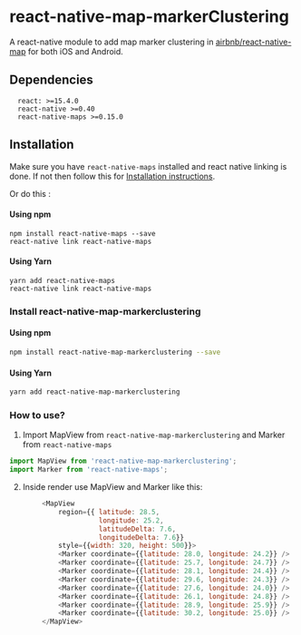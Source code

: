# react-native-map-markerClustering

A react-native module to add map marker clustering in [airbnb/react-native-map](https://github.com/airbnb/react-native-maps) for both iOS and Android.

## Dependencies
```
  react: >=15.4.0
  react-native >=0.40
  react-native-maps >=0.15.0
```

## Installation
Make sure you have `react-native-maps` installed and react native linking is done. If not then follow this for [Installation instructions](https://github.com/airbnb/react-native-maps).

Or do this :

#### Using npm
```
npm install react-native-maps --save
react-native link react-native-maps
```

#### Using Yarn
```
yarn add react-native-maps 
react-native link react-native-maps
```

### Install react-native-map-markerclustering 

#### Using npm
```sh
npm install react-native-map-markerclustering --save
```
#### Using Yarn
```sh
yarn add react-native-map-markerclustering
```


### How to use?

1. Import MapView from `react-native-map-markerclustering` and Marker from `react-native-maps`
```javascript
import MapView from 'react-native-map-markerclustering';
import Marker from 'react-native-maps';
```

2. Inside render use MapView and Marker like this:
```javascript
        <MapView
            region={{ latitude: 28.5,
                      longitude: 25.2,
                      latitudeDelta: 7.6,
                      longitudeDelta: 7.6}}
            style={{width: 320, height: 500}}>
            <Marker coordinate={{latitude: 28.0, longitude: 24.2}} />
            <Marker coordinate={{latitude: 25.7, longitude: 24.7}} />
            <Marker coordinate={{latitude: 28.1, longitude: 24.4}} />
            <Marker coordinate={{latitude: 29.6, longitude: 24.3}} />
            <Marker coordinate={{latitude: 27.6, longitude: 24.0}} />
            <Marker coordinate={{latitude: 26.1, longitude: 24.8}} />
            <Marker coordinate={{latitude: 28.9, longitude: 25.9}} />
            <Marker coordinate={{latitude: 30.2, longitude: 25.0}} />
        </MapView>
```
